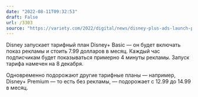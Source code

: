 ```yaml
---
date: "2022-08-11T09:32:53"
draft: False
url: /3303
source: "https://variety.com/2022/digital/news/disney-plus-ads-launch-price-increase-hulu-1235338148/"
---
```


Disney запускает тарифный план Disney+ Basic — он будет включать показ рекламы и стоить 7.99 долларов в месяц. Каждый час подписчикам будет показываться примерно 4 минуты рекламы. Запуск тарифа намечен на 8 декабря.

Одновременно подорожают другие тарифные планы — например, Disney+ Premium — то есть без рекламы, — подорожает с 12.99 до 14.99 в месяц.

